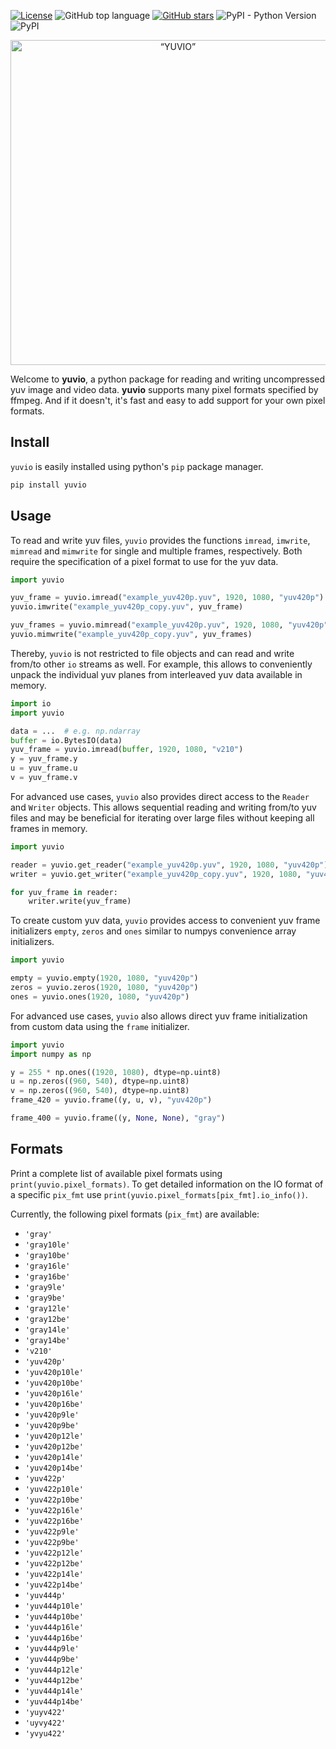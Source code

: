 [![License](https://img.shields.io/github/license/labradon/yuvio)](https://opensource.org/licenses/MIT)
![GitHub top language](https://img.shields.io/github/languages/top/labradon/yuvio)
[![GitHub stars](https://img.shields.io/github/stars/labradon/yuvio)](https://github.com/labradon/yuvio/stargazers)
![PyPI - Python Version](https://img.shields.io/pypi/pyversions/yuvio)
![PyPI](https://img.shields.io/pypi/v/yuvio)

<div align="center">
    <img align="center" src="logo.png" width="520" alt=“YUVIO” />
</div>

Welcome to **yuvio**, a python package for reading and writing uncompressed yuv
image and video data. **yuvio** supports many pixel formats specified by ffmpeg.
And if it doesn't, it's fast and easy to add support for your own pixel formats.

## Install

`yuvio` is easily installed using python's `pip` package manager.

```sh
pip install yuvio
```

## Usage
To read and write yuv files, `yuvio` provides the functions `imread`, `imwrite`, `mimread` and
`mimwrite` for single and multiple frames, respectively. Both require the specification of a
pixel format to use for the yuv data.

```python
import yuvio

yuv_frame = yuvio.imread("example_yuv420p.yuv", 1920, 1080, "yuv420p")
yuvio.imwrite("example_yuv420p_copy.yuv", yuv_frame)

yuv_frames = yuvio.mimread("example_yuv420p.yuv", 1920, 1080, "yuv420p")
yuvio.mimwrite("example_yuv420p_copy.yuv", yuv_frames)
```

Thereby, `yuvio` is not restricted to file objects and can read and write from/to other `io` 
streams as well. For example, this allows to conveniently unpack the individual yuv planes from 
interleaved yuv data available in memory.

```python
import io
import yuvio

data = ...  # e.g. np.ndarray
buffer = io.BytesIO(data)
yuv_frame = yuvio.imread(buffer, 1920, 1080, "v210")
y = yuv_frame.y
u = yuv_frame.u
v = yuv_frame.v
```

For advanced use cases, `yuvio` also provides direct access to the `Reader` and `Writer` objects.
This allows sequential reading and writing from/to yuv files and may be beneficial for iterating
over large files without keeping all frames in memory.

```python
import yuvio

reader = yuvio.get_reader("example_yuv420p.yuv", 1920, 1080, "yuv420p")
writer = yuvio.get_writer("example_yuv420p_copy.yuv", 1920, 1080, "yuv420p")

for yuv_frame in reader:
    writer.write(yuv_frame)
```

To create custom yuv data, `yuvio` provides access to convenient yuv frame
initializers `empty`, `zeros` and `ones` similar to numpys convenience array
initializers.

```python
import yuvio

empty = yuvio.empty(1920, 1080, "yuv420p")
zeros = yuvio.zeros(1920, 1080, "yuv420p")
ones = yuvio.ones(1920, 1080, "yuv420p")
```

For advanced use cases, `yuvio` also allows direct yuv frame initialization
from custom data using the `frame` initializer.
```python
import yuvio
import numpy as np

y = 255 * np.ones((1920, 1080), dtype=np.uint8)
u = np.zeros((960, 540), dtype=np.uint8)
v = np.zeros((960, 540), dtype=np.uint8)
frame_420 = yuvio.frame((y, u, v), "yuv420p")

frame_400 = yuvio.frame((y, None, None), "gray")
```

## Formats

Print a complete list of available pixel formats using `print(yuvio.pixel_formats)`.
To get detailed information on the IO format of a specific `pix_fmt` use
`print(yuvio.pixel_formats[pix_fmt].io_info())`.

Currently, the following pixel formats (`pix_fmt`) are available:
* `'gray'`
* `'gray10le'`
* `'gray10be'`
* `'gray16le'`
* `'gray16be'`
* `'gray9le'`
* `'gray9be'`
* `'gray12le'`
* `'gray12be'`
* `'gray14le'`
* `'gray14be'`
* `'v210'`
* `'yuv420p'`
* `'yuv420p10le'`
* `'yuv420p10be'`
* `'yuv420p16le'`
* `'yuv420p16be'`
* `'yuv420p9le'`
* `'yuv420p9be'`
* `'yuv420p12le'`
* `'yuv420p12be'`
* `'yuv420p14le'`
* `'yuv420p14be'`
* `'yuv422p'`
* `'yuv422p10le'`
* `'yuv422p10be'`
* `'yuv422p16le'`
* `'yuv422p16be'`
* `'yuv422p9le'`
* `'yuv422p9be'`
* `'yuv422p12le'`
* `'yuv422p12be'`
* `'yuv422p14le'`
* `'yuv422p14be'`
* `'yuv444p'`
* `'yuv444p10le'`
* `'yuv444p10be'`
* `'yuv444p16le'`
* `'yuv444p16be'`
* `'yuv444p9le'`
* `'yuv444p9be'`
* `'yuv444p12le'`
* `'yuv444p12be'`
* `'yuv444p14le'`
* `'yuv444p14be'`
* `'yuyv422'`
* `'uyvy422'`
* `'yvyu422'`
